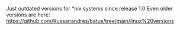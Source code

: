 Just outdated versions for *nix systems since release 1.0 Even older versions are here: https://github.com/Russanandres/batus/tree/main/linux%20versions
